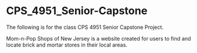 # CPS_4951_Senior-Capstone
The following is for the class CPS 4951 Senior Capstone Project.

Mom-n-Pop Shops of New Jersey is a website created for users to find and locate brick and mortar stores in their local areas.
